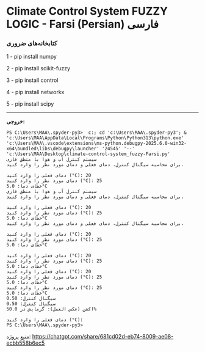 # Climate Control System FUZZY LOGIC - Farsi (Persian) فارسی

### کتابخانه‌های ضروری
  1 - pip install numpy
  
  2 - pip install scikit-fuzzy
  
  3 - pip install control
  
  4 - pip install networkx

  5 - pip install scipy

-----------------------------
**خروجی:**

```
PS C:\Users\MAA\.spyder-py3>  c:; cd 'c:\Users\MAA\.spyder-py3'; & 'c:\Users\MAA\AppData\Local\Programs\Python\Python313\python.exe' 'c:\Users\MAA\.vscode\extensions\ms-python.debugpy-2025.6.0-win32-x64\bundled\libs\debugpy\launcher' '24545' '--' 'c:\Users\MAA\Desktop\climate-control-system_fuzzy-Farsi.py'
سیستم کنترل آب و هوا با منطق فازی
برای محاسبه سیگنال کنترل، دمای فعلی و دمای مورد نظر را وارد کنید.

دمای فعلی را وارد کنید (°C): 20
دمای مورد نظر را وارد کنید (°C): 25
خطای دما: 5.0°C
سیستم کنترل آب و هوا با منطق فازی
برای محاسبه سیگنال کنترل، دمای فعلی و دمای مورد نظر را وارد کنید.

دمای فعلی را وارد کنید (°C): 20
دمای مورد نظر را وارد کنید (°C): 25
خطای دما: 5.0°C
برای محاسبه سیگنال کنترل، دمای فعلی و دمای مورد نظر را وارد کنید.

دمای فعلی را وارد کنید (°C): 20
دمای مورد نظر را وارد کنید (°C): 25
خطای دما: 5.0°C

دمای فعلی را وارد کنید (°C): 20
دمای مورد نظر را وارد کنید (°C): 25
خطای دما: 5.0°C
دمای فعلی را وارد کنید (°C): 20
دمای مورد نظر را وارد کنید (°C): 25
خطای دما: 5.0°C
دمای مورد نظر را وارد کنید (°C): 25
خطای دما: 5.0°C
سیگنال کنترل: 0.50
سیگنال کنترل: 0.50
اکشن (عکس العمل): گرمایش در 50.0%

دمای فعلی را وارد کنید (°C):
PS C:\Users\MAA\.spyder-py3>
```

منبع پروژه: https://chatgpt.com/share/681cd02d-eb74-8009-ae08-ecbb558b6ec5
